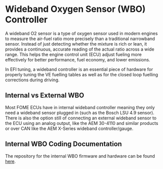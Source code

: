 # Wideband Oxygen Sensor (WBO) Controller 

A wideband O2 sensor is a type of oxygen sensor used in modern engines to measure the air-fuel ratio more precisely than a traditional narrowband sensor. Instead of just detecting whether the mixture is rich or lean, it provides a continuous, accurate reading of the actual ratio across a wide range. This helps the engine control unit (ECU) adjust fueling more effectively for better performance, fuel economy, and lower emissions.

In EFI tuning, a wideband controller is an essential piece of hardware for properly tuning the VE fuelling tables as well as for the closed loop fuelling corrections during driving.

## Internal vs External WBO

Most FOME ECUs have in internal wideband controller meaning they only need a wideband sensor plugged in (such as the Bosch LSU 4.9 sensor). There is also the option still of connecting an external wideband sensor to the ECU using an analog output, like the AEM 30-4110 and similar products or over CAN like the AEM X-Series wideband controller/gauge.

## Internal WBO Coding Documentation

The repository for the internal WBO firmware and hardware can be found [here](https://github.com/mck1117/wideband).
